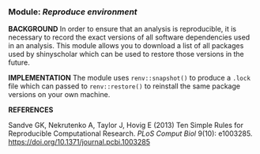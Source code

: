 ### **Module:** ***Reproduce environment***

**BACKGROUND**
In order to ensure that an analysis is reproducible, it is necessary to record the exact versions of all software dependencies used in an analysis. This module allows you to download a list of all packages used by shinyscholar which can be used to restore those versions in the future.

**IMPLEMENTATION**
The module uses `renv::snapshot()` to produce a `.lock` file which can passed to `renv::restore()` to reinstall the same package versions on your own machine.

**REFERENCES**

Sandve GK, Nekrutenko A, Taylor J, Hovig E (2013) Ten Simple Rules for Reproducible Computational Research. *PLoS Comput Biol* 9(10): e1003285. https://doi.org/10.1371/journal.pcbi.1003285
